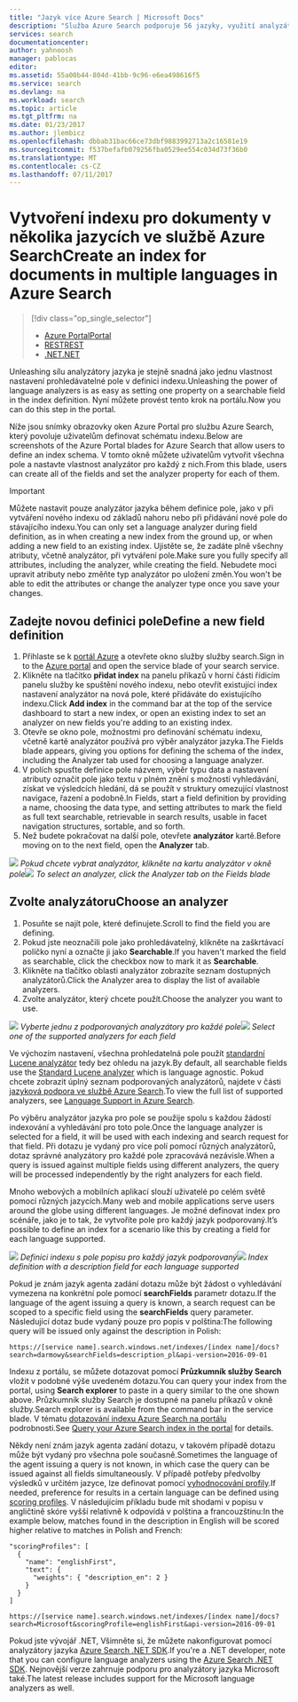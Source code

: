 ```yaml
---
title: "Jazyk více Azure Search | Microsoft Docs"
description: "Služba Azure Search podporuje 56 jazyky, využití analyzátory jazyka z Lucene a zpracování přirozeného jazyka technologie společnosti Microsoft."
services: search
documentationcenter: 
author: yahnoosh
manager: pablocas
editor: 
ms.assetid: 55a00b44-804d-41bb-9c96-e6ea498616f5
ms.service: search
ms.devlang: na
ms.workload: search
ms.topic: article
ms.tgt_pltfrm: na
ms.date: 01/23/2017
ms.author: jlembicz
ms.openlocfilehash: dbbab31bac66ce73dbf9883992713a2c16581e19
ms.sourcegitcommit: f537befafb079256fba0529ee554c034d73f36b0
ms.translationtype: MT
ms.contentlocale: cs-CZ
ms.lasthandoff: 07/11/2017
---
```

# <a name="create-an-index-for-documents-in-multiple-languages-in-azure-search"></a><span data-ttu-id="fe98e-103">Vytvoření indexu pro dokumenty v několika jazycích ve službě Azure Search</span><span class="sxs-lookup"><span data-stu-id="fe98e-103">Create an index for documents in multiple languages in Azure Search</span></span>
> [!div class="op_single_selector"]
>
> * [<span data-ttu-id="fe98e-104">Azure Portal</span><span class="sxs-lookup"><span data-stu-id="fe98e-104">Portal</span></span>](search-language-support.md)
> * [<span data-ttu-id="fe98e-105">REST</span><span class="sxs-lookup"><span data-stu-id="fe98e-105">REST</span></span>](https://msdn.microsoft.com/library/azure/dn879793.aspx)
> * [<span data-ttu-id="fe98e-106">.NET</span><span class="sxs-lookup"><span data-stu-id="fe98e-106">.NET</span></span>](https://msdn.microsoft.com/library/azure/microsoft.azure.search.models.analyzername.aspx)
>
>

<span data-ttu-id="fe98e-107">Unleashing sílu analyzátory jazyka je stejně snadná jako jednu vlastnost nastavení prohledávatelné pole v definici indexu.</span><span class="sxs-lookup"><span data-stu-id="fe98e-107">Unleashing the power of language analyzers is as easy as setting one property on a searchable field in the index definition.</span></span> <span data-ttu-id="fe98e-108">Nyní můžete provést tento krok na portálu.</span><span class="sxs-lookup"><span data-stu-id="fe98e-108">Now you can do this step in the portal.</span></span>

<span data-ttu-id="fe98e-109">Níže jsou snímky obrazovky oken Azure Portal pro službu Azure Search, který povoluje uživatelům definovat schématu indexu.</span><span class="sxs-lookup"><span data-stu-id="fe98e-109">Below are screenshots of the Azure Portal blades for Azure Search that allow users to define an index schema.</span></span> <span data-ttu-id="fe98e-110">V tomto okně můžete uživatelům vytvořit všechna pole a nastavte vlastnost analyzátor pro každý z nich.</span><span class="sxs-lookup"><span data-stu-id="fe98e-110">From this blade, users can create all of the fields and set the analyzer property for each of them.</span></span>

> [!IMPORTANT]
> <span data-ttu-id="fe98e-111">Můžete nastavit pouze analyzátor jazyka během definice pole, jako v při vytváření nového indexu od základů nahoru nebo při přidávání nové pole do stávajícího indexu.</span><span class="sxs-lookup"><span data-stu-id="fe98e-111">You can only set a language analyzer during field definition, as in when creating a new index from the ground up, or when adding a new field to an existing index.</span></span> <span data-ttu-id="fe98e-112">Ujistěte se, že zadáte plně všechny atributy, včetně analyzátor, při vytváření pole.</span><span class="sxs-lookup"><span data-stu-id="fe98e-112">Make sure you fully specify all attributes, including the analyzer, while creating the field.</span></span> <span data-ttu-id="fe98e-113">Nebudete moci upravit atributy nebo změňte typ analyzátor po uložení změn.</span><span class="sxs-lookup"><span data-stu-id="fe98e-113">You won't be able to edit the attributes or change the analyzer type once you save your changes.</span></span>
>
>

## <a name="define-a-new-field-definition"></a><span data-ttu-id="fe98e-114">Zadejte novou definici pole</span><span class="sxs-lookup"><span data-stu-id="fe98e-114">Define a new field definition</span></span>
1. <span data-ttu-id="fe98e-115">Přihlaste se k [portál Azure](https://portal.azure.com) a otevřete okno služby služby search.</span><span class="sxs-lookup"><span data-stu-id="fe98e-115">Sign in to the [Azure portal](https://portal.azure.com) and open the service blade of your search service.</span></span>
2. <span data-ttu-id="fe98e-116">Klikněte na tlačítko **přidat index** na panelu příkazů v horní části řídicím panelu služby ke spuštění nového indexu, nebo otevřít existující index nastavení analyzátor na nová pole, které přidáváte do existujícího indexu.</span><span class="sxs-lookup"><span data-stu-id="fe98e-116">Click **Add index** in the command bar at the top of the service dashboard to start a new index, or open an existing index to set an analyzer on new fields you're adding to an existing index.</span></span>
3. <span data-ttu-id="fe98e-117">Otevře se okno pole, možnostmi pro definování schématu indexu, včetně kartě analyzátor používá pro výběr analyzátor jazyka.</span><span class="sxs-lookup"><span data-stu-id="fe98e-117">The Fields blade appears, giving you options for defining the schema of the index, including the Analyzer tab used for choosing a language analyzer.</span></span>
4. <span data-ttu-id="fe98e-118">V polích spusťte definice pole názvem, výběr typu data a nastavení atributy označit pole jako textu v plném znění s možností vyhledávání, získat ve výsledcích hledání, dá se použít v struktury omezující vlastnost navigace, řazení a podobně.</span><span class="sxs-lookup"><span data-stu-id="fe98e-118">In Fields, start a field definition by providing a name, choosing the data type, and setting attributes to mark the field as full text searchable, retrievable in search results, usable in facet navigation structures, sortable, and so forth.</span></span>
5. <span data-ttu-id="fe98e-119">Než budete pokračovat na další pole, otevřete **analyzátor** kartě.</span><span class="sxs-lookup"><span data-stu-id="fe98e-119">Before moving on to the next field, open the **Analyzer** tab.</span></span>

<span data-ttu-id="fe98e-120">![][1]
*Pokud chcete vybrat analyzátor, klikněte na kartu analyzátor v okně pole*</span><span class="sxs-lookup"><span data-stu-id="fe98e-120">![][1]
*To select an analyzer, click the Analyzer tab on the Fields blade*</span></span>

## <a name="choose-an-analyzer"></a><span data-ttu-id="fe98e-121">Zvolte analyzátoru</span><span class="sxs-lookup"><span data-stu-id="fe98e-121">Choose an analyzer</span></span>
1. <span data-ttu-id="fe98e-122">Posuňte se najít pole, které definujete.</span><span class="sxs-lookup"><span data-stu-id="fe98e-122">Scroll to find the field you are defining.</span></span>
2. <span data-ttu-id="fe98e-123">Pokud jste neoznačili pole jako prohledávatelný, klikněte na zaškrtávací políčko nyní a označte ji jako **Searchable**.</span><span class="sxs-lookup"><span data-stu-id="fe98e-123">If you haven't marked the field as searchable, click the checkbox now to mark it as **Searchable**.</span></span>
3. <span data-ttu-id="fe98e-124">Klikněte na tlačítko oblasti analyzátor zobrazíte seznam dostupných analyzátorů.</span><span class="sxs-lookup"><span data-stu-id="fe98e-124">Click the Analyzer area to display the list of available analyzers.</span></span>
4. <span data-ttu-id="fe98e-125">Zvolte analyzátor, který chcete použít.</span><span class="sxs-lookup"><span data-stu-id="fe98e-125">Choose the analyzer you want to use.</span></span>

<span data-ttu-id="fe98e-126">![][2]
*Vyberte jednu z podporovaných analyzátory pro každé pole*</span><span class="sxs-lookup"><span data-stu-id="fe98e-126">![][2]
*Select one of the supported analyzers for each field*</span></span>

<span data-ttu-id="fe98e-127">Ve výchozím nastavení, všechna prohledatelná pole použít [standardní Lucene analyzátor](http://lucene.apache.org/core/4_10_0/analyzers-common/org/apache/lucene/analysis/standard/StandardAnalyzer.html) tedy bez ohledu na jazyk.</span><span class="sxs-lookup"><span data-stu-id="fe98e-127">By default, all searchable fields use the [Standard Lucene analyzer](http://lucene.apache.org/core/4_10_0/analyzers-common/org/apache/lucene/analysis/standard/StandardAnalyzer.html) which is language agnostic.</span></span> <span data-ttu-id="fe98e-128">Pokud chcete zobrazit úplný seznam podporovaných analyzátorů, najdete v části [jazyková podpora ve službě Azure Search](https://msdn.microsoft.com/library/azure/dn879793.aspx).</span><span class="sxs-lookup"><span data-stu-id="fe98e-128">To view the full list of supported analyzers, see [Language Support in Azure Search](https://msdn.microsoft.com/library/azure/dn879793.aspx).</span></span>

<span data-ttu-id="fe98e-129">Po výběru analyzátor jazyka pro pole se použije spolu s každou žádostí indexování a vyhledávání pro toto pole.</span><span class="sxs-lookup"><span data-stu-id="fe98e-129">Once the language analyzer is selected for a field, it will be used with each indexing and search request for that field.</span></span> <span data-ttu-id="fe98e-130">Při dotazu je vydaný pro více polí pomocí různých analyzátorů, dotaz správné analyzátory pro každé pole zpracovává nezávisle.</span><span class="sxs-lookup"><span data-stu-id="fe98e-130">When a query is issued against multiple fields using different analyzers, the query will be processed independently by the right analyzers for each field.</span></span>

<span data-ttu-id="fe98e-131">Mnoho webových a mobilních aplikací slouží uživatelé po celém světě pomocí různých jazycích.</span><span class="sxs-lookup"><span data-stu-id="fe98e-131">Many web and mobile applications serve users around the globe using different languages.</span></span> <span data-ttu-id="fe98e-132">Je možné definovat index pro scénáře, jako je to tak, že vytvoříte pole pro každý jazyk podporovaný.</span><span class="sxs-lookup"><span data-stu-id="fe98e-132">It’s possible to define an index for a scenario like this by creating a field for each language supported.</span></span>

<span data-ttu-id="fe98e-133">![][3]
*Definici indexu s pole popisu pro každý jazyk podporovaný*</span><span class="sxs-lookup"><span data-stu-id="fe98e-133">![][3]
*Index definition with a description field for each language supported*</span></span>

<span data-ttu-id="fe98e-134">Pokud je znám jazyk agenta zadání dotazu může být žádost o vyhledávání vymezena na konkrétní pole pomocí **searchFields** parametr dotazu.</span><span class="sxs-lookup"><span data-stu-id="fe98e-134">If the language of the agent issuing a query is known, a search request can be scoped to a specific field using the **searchFields** query parameter.</span></span> <span data-ttu-id="fe98e-135">Následující dotaz bude vydaný pouze pro popis v polština:</span><span class="sxs-lookup"><span data-stu-id="fe98e-135">The following query will be issued only against the description in Polish:</span></span>

`https://[service name].search.windows.net/indexes/[index name]/docs?search=darmowy&searchFields=description_pl&api-version=2016-09-01`

<span data-ttu-id="fe98e-136">Indexu z portálu, se můžete dotazovat pomocí **Průzkumník služby Search** vložit v podobné výše uvedeném dotazu.</span><span class="sxs-lookup"><span data-stu-id="fe98e-136">You can query your index from the portal, using **Search explorer** to paste in a query similar to the one shown above.</span></span> <span data-ttu-id="fe98e-137">Průzkumník služby Search je dostupné na panelu příkazů v okně služby.</span><span class="sxs-lookup"><span data-stu-id="fe98e-137">Search explorer is available from the command bar in the service blade.</span></span> <span data-ttu-id="fe98e-138">V tématu [dotazování indexu Azure Search na portálu](search-explorer.md) podrobnosti.</span><span class="sxs-lookup"><span data-stu-id="fe98e-138">See [Query your Azure Search index in the portal](search-explorer.md) for details.</span></span>

<span data-ttu-id="fe98e-139">Někdy není znám jazyk agenta zadání dotazu, v takovém případě dotazu může být vydaný pro všechna pole současně.</span><span class="sxs-lookup"><span data-stu-id="fe98e-139">Sometimes the language of the agent issuing a query is not known, in which case the query can be issued against all fields simultaneously.</span></span> <span data-ttu-id="fe98e-140">V případě potřeby předvolby výsledků v určitém jazyce, lze definovat pomocí [vyhodnocování profily](https://msdn.microsoft.com/library/azure/dn798928.aspx).</span><span class="sxs-lookup"><span data-stu-id="fe98e-140">If needed, preference for results in a certain language can be defined using [scoring profiles](https://msdn.microsoft.com/library/azure/dn798928.aspx).</span></span> <span data-ttu-id="fe98e-141">V následujícím příkladu bude mít shodami v popisu v angličtině skóre vyšší relativně k odpovídá v polština a francouzštinu:</span><span class="sxs-lookup"><span data-stu-id="fe98e-141">In the example below, matches found in the description in English will be scored higher relative to matches in Polish and French:</span></span>

    "scoringProfiles": [
      {
        "name": "englishFirst",
        "text": {
          "weights": { "description_en": 2 }
        }
      }
    ]

`https://[service name].search.windows.net/indexes/[index name]/docs?search=Microsoft&scoringProfile=englishFirst&api-version=2016-09-01`

<span data-ttu-id="fe98e-142">Pokud jste vývojář .NET, Všimněte si, že můžete nakonfigurovat pomocí analyzátory jazyka [Azure Search .NET SDK](http://www.nuget.org/packages/Microsoft.Azure.Search).</span><span class="sxs-lookup"><span data-stu-id="fe98e-142">If you're a .NET developer, note that you can configure language analyzers using the [Azure Search .NET SDK](http://www.nuget.org/packages/Microsoft.Azure.Search).</span></span> <span data-ttu-id="fe98e-143">Nejnovější verze zahrnuje podporu pro analyzátory jazyka Microsoft také.</span><span class="sxs-lookup"><span data-stu-id="fe98e-143">The latest release includes support for the Microsoft language analyzers as well.</span></span>

<!-- Image References -->
[1]: ./media/search-language-support/AnalyzerTab.png
[2]: ./media/search-language-support/SelectAnalyzer.png
[3]: ./media/search-language-support/IndexDefinition.png
